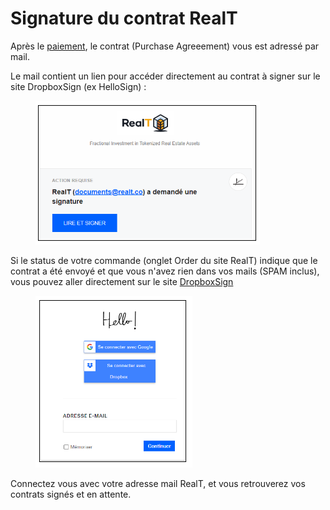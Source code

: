 # Signature du contrat RealT

Après le [paiement](mode-de-paiement-realt.md), le contrat (Purchase Agreeement) vous est adressé par mail.

Le mail contient un lien pour accéder directement au contrat à signer sur le site DropboxSign (ex HelloSign) :&#x20;

<figure><img src="../../../.gitbook/assets/image (2) (1).png" alt=""><figcaption></figcaption></figure>

Si le status de votre commande (onglet Order du site RealT) indique que le contrat a été envoyé et que vous n'avez rien dans vos mails (SPAM inclus), vous pouvez aller directement sur le site [DropboxSign](https://app.hellosign.com/)

<figure><img src="../../../.gitbook/assets/image (32) (1).png" alt=""><figcaption></figcaption></figure>

Connectez vous avec votre adresse mail RealT, et vous retrouverez vos contrats signés et en attente.
